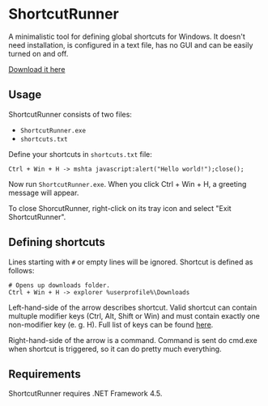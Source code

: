 # ShortcutRunner #

A minimalistic tool for defining global shortcuts for Windows. It doesn't need installation, is configured in a text file, has no GUI and can be easily turned on and off.

[Download it here](https://www.dropbox.com/s/txn8qjokgnd0yvg/ShortcutRunner%201.0.zip?dl=1)

## Usage ##

ShortcutRunner consists of two files:

 * `ShortcutRunner.exe`
 * `shortcuts.txt`

Define your shortcuts in `shortcuts.txt` file:

    Ctrl + Win + H -> mshta javascript:alert("Hello world!");close();

Now run `ShortcutRunner.exe`. When you click Ctrl + Win + H, a greeting message will appear.

To close ShorcutRunner, right-click on its tray icon and select "Exit ShortcutRunner".

## Defining shortcuts ##

Lines starting with `#` or empty lines will be ignored. Shortcut is defined as follows:

    # Opens up downloads folder.
    Ctrl + Win + H -> explorer %userprofile%\Downloads

Left-hand-side of the arrow describes shortcut.
Valid shortcut can contain multuple modifier keys (Ctrl, Alt, Shift or Win)
and must contain exactly one non-modifier key (e. g. H). 
Full list of keys can be found [here](http://msdn.microsoft.com/en-us/library/system.windows.forms.keys%28v=vs.110%29.aspx#enumerationSection).

Right-hand-side of the arrow is a command.
Command is sent do cmd.exe when shortcut is triggered, so it can do pretty much everything.

## Requirements ##

ShortcutRunner requires .NET Framework 4.5.